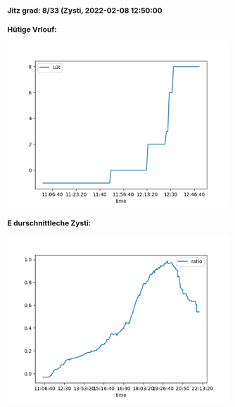 ### Jitz grad: 8/33 (Zysti, 2022-02-08 12:50:00

### Hütige Vrlouf:
![Graph](Today.png)

### E durschnittleche Zysti:
![Graph](Zysti.png)